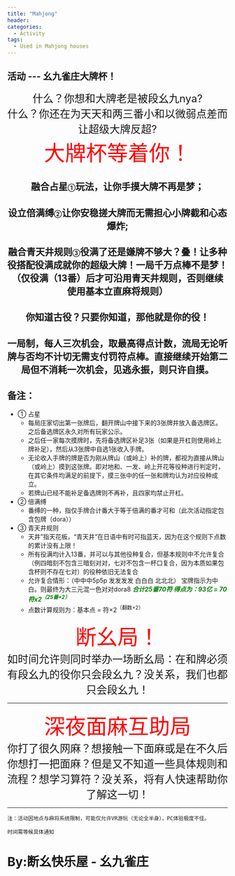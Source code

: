 ```yaml
---
title: "Mahjong"
header:
categories:
  - Activity
tags:
  - Used in Mahjong houses
---
```


## 活动 --- 幺九雀庄大牌杯！
<center ><font size=5>什么？你想和大牌老是被段幺九nya?</font></center>
<center ><font size=5>什么？你还在为天天和两三番小和以微弱点差而让超级大牌反超?</font></center>



<center ><font color=red size=8>大牌杯等着你！</font></center>


## <center >融合占星<font size=2>①</font>玩法，让你手摸大牌不再是梦；</center>
## <center >设立倍满缚<font size=2>②</font>让你安稳搓大牌而无需担心小牌截和心态爆炸;</center>
## <center >融合青天井规则<font size=2>③</font>役满了还是嫌牌不够大？叠！让多种役搭配役满成就你的超级大牌！一局千万点棒不是梦！（仅役满（13番）后才可沿用青天井规则，否则继续使用基本立直麻将规则）</center>
## <center >你知道古役？只要你知道，那他就是你的役！</center>
## <center >一局制，每人三次机会，取最高得点计数，流局无论听牌与否均不计切无需支付罚符点棒。直接继续开始第二局但不消耗一次机会，见逃永振，则只许自摸。</center>


## 备注：
  - ①	占星
    -  每局庄家切出第一张牌后，翻开牌山中接下来的3张牌并放入备选牌区。之后备选牌区永久对所有玩家公示。
    - 之后任一家每次摸牌时，先将备选牌区补足3张（如果是开杠则使用岭上牌补足），然后从3张牌中自选1张收入手牌。
    - 无论收入手牌的牌是否为刚从牌山（或岭上）补的牌，都视为直接从牌山（或岭上）摸到这张牌。即对地和、一发、岭上开花等役种进行判定时，在其它条件均满足的前提下，摸三张中的任一张和牌均认为对应役种成立。
    - 若牌山已经不能补足备选牌则不再补，且四家均禁止开杠。
  - ②	倍满缚
    - 番缚的一种，指仅手牌合计番大于等于倍满的番才可和（此次活动指定包含包牌（dora））
  - ③	青天井规则
    - 天井”指天花板，“青天井”在日语中有时可指蓝天，因为在这个规则下点数的累计没有上限！
    - 所有役满均计入13番，并可以与其他役种复合，但基本规则中不允许复合（例四暗刻不包含三暗刻对对，七对不包含一杯口复合，因为本质如果包含杯则不存在七对）的役种依旧无法复合
    - 允许复合情形：（中中中5p5p    发发发发    白白白   北北北）   宝牌指示为中白。则最终为大三元混一色对对dora8  <font color=green><strong><em>合计25番70符   得点为：93亿 =  70符x2<sup>（25番+2）</sup></em></strong></font>
    - 点数计算规则为：基本点 = 符×2<sup>（翻数+2）</sup>


<center ><font color=red size=8>断幺局！</font></center>
<center ><font size=5>如时间允许则同时举办一场断幺局：在和牌必须有段幺九的役你只会段幺九？没关系，我们也都只会段幺九！</font></center>

---

<center ><font color=red size=8>深夜面麻互助局</font></center>
<center ><font size=5>你打了很久网麻？想接触一下面麻或是在不久后你想打一把面麻？但是又不知道一些具体规则和流程？想学习算符？没关系，将有人快速帮助你了解这一切！</font></center>

---

`注：活动因地点与麻将系统限制，可能仅允许VR游玩（无论全半身），PC体验极度不佳。`

`时间需等候具体通知`

# By:断幺快乐屋 - 幺九雀庄
